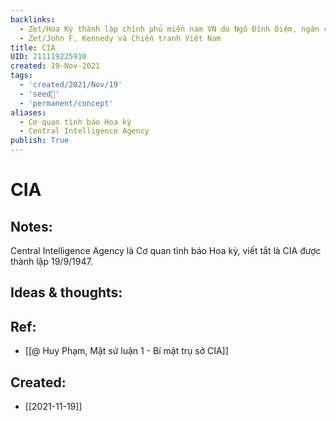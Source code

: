 ```yaml
---
backlinks:
  - Zet/Hoa Kỳ thành lập chính phủ miền nam VN do Ngô Đình Diệm, ngăn cản tổng tuyển cử
  - Zet/John F. Kennedy và Chiến tranh Việt Nam
title: CIA
UID: 211119225910
created: 19-Nov-2021
tags:
  - 'created/2021/Nov/19'
  - 'seed🥜'
  - 'permanent/concept'
aliases:
  - Cơ quan tình báo Hoa kỳ
  - Central Intelligence Agency
publish: True
---
```

# CIA

## Notes:
Central Intelligence Agency là Cơ quan tình báo Hoa kỳ, viết tắt là CIA được thành lập 19/9/1947.

## Ideas & thoughts:

## Ref:
- [[@ Huy Phạm, Mật sử luận 1 - Bí mật trụ sở CIA]]

## Created:
- [[2021-11-19]]
